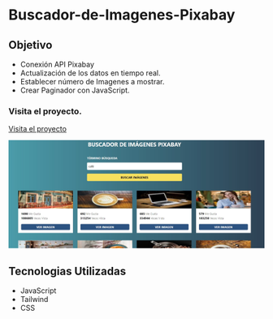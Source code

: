 # Buscador-de-Imagenes-Pixabay

## Objetivo
+ Conexión API Pixabay
+ Actualización de los datos en tiempo real.
+ Establecer número de Imagenes a mostrar.
+ Crear Paginador con JavaScript.

### Visita el proyecto.

[Visita el proyecto](https://firestore-grafica-6554c.web.app/inicio)


![](buscador-imagenes.jpg)

## Tecnologias Utilizadas
+ JavaScript
+ Tailwind
+ CSS
